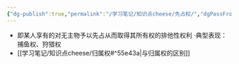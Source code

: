 ```yaml
---
{"dg-publish":true,"permalink":"/学习笔记/知识点cheese/先占权/","dgPassFrontmatter":true,"created":"2024-07-05T15:47:47.866+08:00","updated":"2024-09-11T12:31:38.868+08:00"}
---
```


- 即某人享有的对无主物予以先占从而取得其所有权的排他性权利
·典型表现：捕鱼权、狩猎权
- [[学习笔记/知识点cheese/归属权#^55e43a\|与归属权的区别]]
